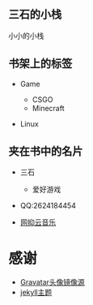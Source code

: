 <!-- .slide: data-background-image="https://cdn.jsdelivr.net/gh/hongtonyoo/hongtonyoo.github.io@master/image/home/foggy.jpg" , data-background-opacity="0.5"-->

## 三石的小栈

小小的小栈

<!-- .slide -->
<!-- .slide: data-background-image="https://cdn.jsdelivr.net/gh/hongtonyoo/hongtonyoo.github.io@master/image/home/bookstore.jpg" , data-background-opacity="0.5"-->

## 书架上的标签

- Game
  - CSGO
  - Minecraft
 
- Linux

<!-- .slide vertical=true -->
<!-- .slide: data-background-image="https://cdn.jsdelivr.net/gh/hongtonyoo/hongtonyoo.github.io@master/image/home/book.jpg" , data-background-opacity="0.5"-->

## 夹在书中的名片

- 三石
   - 爱好游戏
   
- QQ:2624184454
- [网抑云音乐](https://music.163.com/#/user/home?id=342657478)

<!-- slide vertical=true -->

# 感谢

- [Gravatar头像镜像源](https://zhuanlan.zhihu.com/p/115248957)
- [jekyll主题](https://github.com/wu-kan/wu-kan.github.io)
